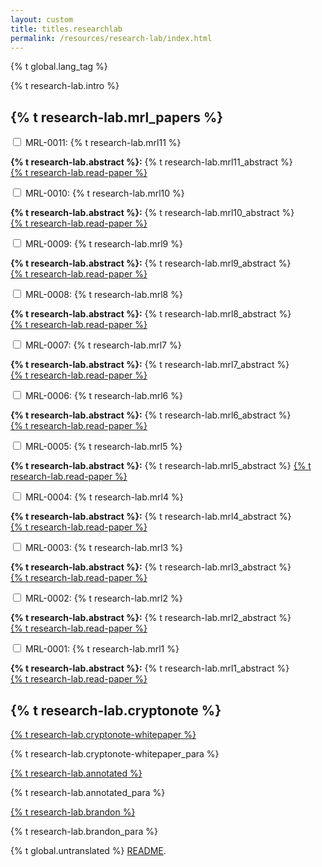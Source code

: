 ```yaml
---
layout: custom
title: titles.researchlab
permalink: /resources/research-lab/index.html
---
```

{% t global.lang_tag %}
<div class="container description">
    <p>{% t research-lab.intro %}</p>
</div>
<section class="container">
    <div class="row">
        <!-- left two-thirds block-->
        <div class="left two-thirds col-lg-8 col-md-8 col-sm-12 col-xs-12">
            <div class="info-block research-paper">
                <div class="row center-xs">
                    <div class="col"><h2>{% t research-lab.mrl_papers %}</h2></div>
                </div>
                <div class="tab">
                    <input id="tab-11" type="checkbox" name="tabs" class="accordion">
                    <label for="tab-11" class="accordion">MRL-0011: {% t research-lab.mrl11 %}</label>
                    <div class="tab-content">
                        <p><strong>{% t research-lab.abstract %}:</strong> {% t research-lab.mrl11_abstract %}
                            <br>
                            <a target="_blank" rel="noreferrer noopener" href="{{site.baseurl}}/resources/research-lab/pubs/MRL-0011.pdf">{% t research-lab.read-paper %}</a>
                        </p>
                    </div>
                </div>
                <div class="tab">
                    <input id="tab-10" type="checkbox" name="tabs" class="accordion">
                    <label for="tab-10" class="accordion">MRL-0010: {% t research-lab.mrl10 %}</label>
                    <div class="tab-content">
                        <p><strong>{% t research-lab.abstract %}:</strong> {% t research-lab.mrl10_abstract %}
                            <br>
                            <a target="_blank" rel="noreferrer noopener" href="{{site.baseurl}}/resources/research-lab/pubs/MRL-0010.pdf">{% t research-lab.read-paper %}</a>
                        </p>
                    </div>
                </div>
                <div class="tab">
                    <input id="tab-9" type="checkbox" name="tabs" class="accordion">
                    <label for="tab-9" class="accordion">MRL-0009: {% t research-lab.mrl9 %}</label>
                    <div class="tab-content">
                        <p><strong>{% t research-lab.abstract %}:</strong> {% t research-lab.mrl9_abstract %}
                            <br>
                            <a target="_blank" rel="noreferrer noopener" href="{{site.baseurl}}/resources/research-lab/pubs/MRL-0009.pdf">{% t research-lab.read-paper %}</a>
                        </p>
                    </div>
                </div>
                <div class="tab">
                    <input id="tab-8" type="checkbox" name="tabs" class="accordion">
                    <label for="tab-8" class="accordion">MRL-0008: {% t research-lab.mrl8 %}</label>
                    <div class="tab-content">
                        <p><strong>{% t research-lab.abstract %}:</strong> {% t research-lab.mrl8_abstract %}
                            <br>
                            <a target="_blank" rel="noreferrer noopener" href="{{site.baseurl}}/resources/research-lab/pubs/MRL-0008.pdf">{% t research-lab.read-paper %}</a>
                        </p>
                    </div>
                </div>
                <div class="tab">
                    <input id="tab-7" type="checkbox" name="tabs" class="accordion">
                    <label for="tab-7" class="accordion">MRL-0007: {% t research-lab.mrl7 %}</label>
                    <div class="tab-content">
                        <p><strong>{% t research-lab.abstract %}:</strong> {% t research-lab.mrl7_abstract %}
                            <br>
                            <a target="_blank" rel="noreferrer noopener" href="{{site.baseurl}}/resources/research-lab/pubs/MRL-0007.pdf">{% t research-lab.read-paper %}</a>
                        </p>
                    </div>
                </div>
                <div class="tab">
                    <input id="tab-6" type="checkbox" name="tabs" class="accordion">
                    <label for="tab-6" class="accordion">MRL-0006: {% t research-lab.mrl6 %}</label>
                    <div class="tab-content">
                        <p><strong>{% t research-lab.abstract %}:</strong> {% t research-lab.mrl6_abstract %}
                            <br>
                            <a target="_blank" rel="noreferrer noopener" href="{{site.baseurl}}/resources/research-lab/pubs/MRL-0006.pdf">{% t research-lab.read-paper %}</a>
                        </p>
                    </div>
                </div>
                <div class="tab">
                    <input id="tab-5" type="checkbox" name="tabs" class="accordion">
                    <label for="tab-5" class="accordion">MRL-0005: {% t research-lab.mrl5 %}</label>
                    <div class="tab-content">
                        <p><strong>{% t research-lab.abstract %}:</strong> {% t research-lab.mrl5_abstract %}
                        <a target="_blank" rel="noreferrer noopener" href="{{site.baseurl}}/resources/research-lab/pubs/MRL-0005.pdf">{% t research-lab.read-paper %}</a>
                        </p>
                    </div>
                </div>
                <div class="tab">
                    <input id="tab-4" type="checkbox" name="tabs" class="accordion">
                    <label for="tab-4" class="accordion">MRL-0004: {% t research-lab.mrl4 %}</label>
                    <div class="tab-content">
                        <p><strong>{% t research-lab.abstract %}:</strong> {% t research-lab.mrl4_abstract %}
                        <br>
                        <a target="_blank" rel="noreferrer noopener" href="{{site.baseurl}}/resources/research-lab/pubs/MRL-0004.pdf">{% t research-lab.read-paper %}</a>
                        </p>
                    </div>
                </div>
                <div class="tab">
                    <input id="tab-3" type="checkbox" name="tabs" class="accordion">
                    <label for="tab-3" class="accordion">MRL-0003: {% t research-lab.mrl3 %}</label>
                    <div class="tab-content">
                        <p><strong>{% t research-lab.abstract %}:</strong> {% t research-lab.mrl3_abstract %}
                            <br>
                            <a target="_blank" rel="noreferrer noopener" href="{{site.baseurl}}/resources/research-lab/pubs/MRL-0003.pdf">{% t research-lab.read-paper %}</a>
                        </p>
                    </div>
                </div>
                <div class="tab">
                    <input id="tab-2" type="checkbox" name="tabs" class="accordion">
                    <label for="tab-2" class="accordion">MRL-0002: {% t research-lab.mrl2 %}</label>
                    <div class="tab-content">
                        <p><strong>{% t research-lab.abstract %}:</strong> {% t research-lab.mrl2_abstract %}
                            <br>
                            <a target="_blank" rel="noreferrer noopener" href="{{site.baseurl}}/resources/research-lab/pubs/MRL-0002.pdf">{% t research-lab.read-paper %}</a>
                        </p>
                    </div>
                </div>
                <div class="tab">
                    <input id="tab-1" type="checkbox" name="tabs" class="accordion">
                    <label for="tab-1" class="accordion">MRL-0001: {% t research-lab.mrl1 %}</label>
                    <div class="tab-content">
                        <p><strong>{% t research-lab.abstract %}:</strong> {% t research-lab.mrl1_abstract %}
                            <br>
                            <a target="_blank" rel="noreferrer noopener" href="{{site.baseurl}}/resources/research-lab/pubs/MRL-0001.pdf">{% t research-lab.read-paper %}</a>
                        </p>
                    </div>
                </div>
            </div>
        </div>
        <!-- end left two-thirds block-->
        <!-- right one-third block-->
        <div class="right one-third col-lg-4 col-md-4 col-sm-12 col-xs-12">
            <div class="info-block">
                <div class="row">
                    <div class="col">
                        <h2>{% t research-lab.cryptonote %}</h2>
                        <div class="whitepaper">
                            <a href="https://cryptonote.org/whitepaper.pdf">{% t research-lab.cryptonote-whitepaper %}</a>
                            <p>{% t research-lab.cryptonote-whitepaper_para %}</p>
                        </div>
                        <div class="whitepaper">
                            <a href="https://downloads.getmonero.org/whitepaper_annotated.pdf">{% t research-lab.annotated %}</a>
                            <p>{% t research-lab.annotated_para %}</p>
                        </div>
                        <div class="whitepaper">
                            <a href="https://downloads.getmonero.org/whitepaper_review.pdf">{% t research-lab.brandon %}</a>
                            <p>{% t research-lab.brandon_para %}</p>
                        </div>
                    </div>
                </div>
            </div>
        </div>
        <!-- end right one-third block-->
    </div>
</section>

<div class="untranslated {% t research-lab.translated %}">
    <p>{% t global.untranslated %} <a class="untranslated-link" href="https://repo.getmonero.org/monero-project/monero-site/blob/master/README.md#140-how-to-translate-a-page">README</a>.</p>
</div>
